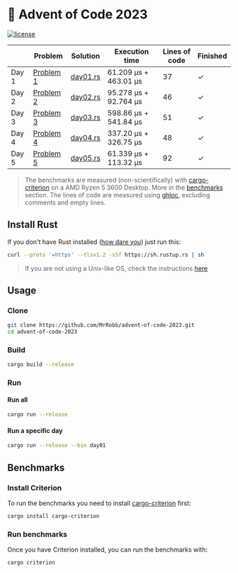 # 🎄 Advent of Code 2023

[![license](https://img.shields.io/badge/license-MIT-blue.svg)](https://github.com/MrRobb/advent-of-code-2023/blob/master/LICENSE)

|        | Problem                                            | Solution                                                                         | Execution time        | Lines of code | Finished |
|--------|----------------------------------------------------|----------------------------------------------------------------------------------|-----------------------|---------------|----------|
| Day 1  | [Problem 1](https://adventofcode.com/2023/day/1)   | [day01.rs](https://github.com/MrRobb/advent-of-code-2023/blob/main/src/day01.rs) | 61.209 µs + 463.01 µs | 37            | ✓        |
| Day 2  | [Problem 2](https://adventofcode.com/2023/day/2)   | [day02.rs](https://github.com/MrRobb/advent-of-code-2023/blob/main/src/day02.rs) | 95.278 µs + 92.764 µs | 46            | ✓        |
| Day 3  | [Problem 3](https://adventofcode.com/2023/day/3)   | [day03.rs](https://github.com/MrRobb/advent-of-code-2023/blob/main/src/day03.rs) | 598.86 µs + 541.84 µs | 51            | ✓        |
| Day 4  | [Problem 4](https://adventofcode.com/2023/day/4)   | [day04.rs](https://github.com/MrRobb/advent-of-code-2023/blob/main/src/day04.rs) | 337.20 µs + 326.75 µs | 48            | ✓        |
| Day 5  | [Problem 5](https://adventofcode.com/2023/day/5)   | [day05.rs](https://github.com/MrRobb/advent-of-code-2023/blob/main/src/day05.rs) | 61.339 µs + 113.32 µs | 92            | ✓        |

> The benchmarks are measured (non-scientifically) with [cargo-criterion](https://github.com/bheisler/cargo-criterion) on a AMD Ryzen 5 3600 Desktop. More in the [benchmarks](#benchmarks) section.
> The lines of code are measured using [ghloc](https://github.com/MrRobb/ghloc-rs), excluding comments and empty lines.

## Install Rust

If you don't have Rust installed ([how dare you](https://media.giphy.com/media/U1aN4HTfJ2SmgB2BBK/giphy.gif)) just run this:

```sh
curl --proto '=https' --tlsv1.2 -sSf https://sh.rustup.rs | sh
```

> If you are not using a Unix-like OS, check the instructions [here](https://www.rust-lang.org/tools/install)
## Usage

### Clone

```sh
git clone https://github.com/MrRobb/advent-of-code-2023.git
cd advent-of-code-2023
```

### Build

```sh
cargo build --release
```

### Run

#### Run all

```sh
cargo run --release
```

#### Run a specific day

```sh
cargo run --release --bin day01
```

## Benchmarks

### Install Criterion

To run the benchmarks you need to install [cargo-criterion](https://github.com/bheisler/cargo-criterion) first:

```sh
cargo install cargo-criterion
```

### Run benchmarks

Once you have Criterion installed, you can run the benchmarks with:

```sh
cargo criterion
```
